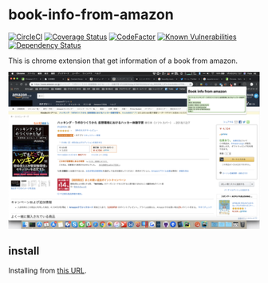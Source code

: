 # book-info-from-amazon
[![CircleCI](https://circleci.com/gh/korosuke613/book-info-from-amazon/tree/master.svg?style=svg)](https://circleci.com/gh/korosuke613/book-info-from-amazon/tree/master) [![Coverage Status](https://coveralls.io/repos/github/korosuke613/book-info-from-amazon/badge.svg?branch=master)](https://coveralls.io/github/korosuke613/book-info-from-amazon?branch=master) [![CodeFactor](https://www.codefactor.io/repository/github/korosuke613/book-info-from-amazon/badge)](https://www.codefactor.io/repository/github/korosuke613/book-info-from-amazon) [![Known Vulnerabilities](https://snyk.io/test/github/korosuke613/book-info-from-amazon/badge.svg?targetFile=package.json)](https://snyk.io/test/github/korosuke613/book-info-from-amazon?targetFile=package.json) [![Dependency Status](https://david-dm.org/korosuke613/book-info-from-amazon.svg)](https://david-dm.org/korosuke613/book-info-from-amazon)

This is chrome extension that get information of a book from amazon.

![イメージ画像](image.png)

## install
Installing from [this URL](https://chrome.google.com/webstore/detail/bifa-book-info-from-amazo/bkhaeipigknfhmbkcoingjepncjpaedl).
